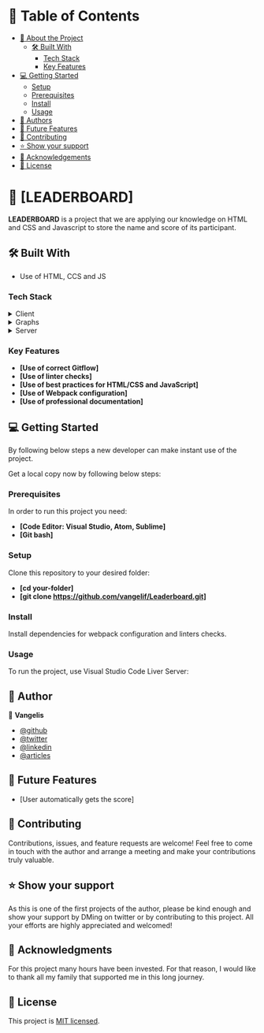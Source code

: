 # 📗 Table of Contents

- [📖 About the Project](#about-project)
  - [🛠 Built With](#built-with)
    - [Tech Stack](#tech-stack)
    - [Key Features](#key-features)
- [💻 Getting Started](#getting-started)
  - [Setup](#setup)
  - [Prerequisites](#prerequisites)
  - [Install](#install)
  - [Usage](#usage)
- [👥 Authors](#authors)
- [🔭 Future Features](#future-features)
- [🤝 Contributing](#contributing)
- [⭐️ Show your support](#support)
- [🙏 Acknowledgements](#acknowledgements)
- [📝 License](#license)

# 📖 [LEADERBOARD] <a name="about-project"></a>

**LEADERBOARD** is a project that we are applying our knowledge on HTML and CSS and Javascript to store the name and score of its participant.

## 🛠 Built With <a name="built-with"></a>

- Use of HTML, CCS and JS

### Tech Stack <a name="tech-stack"></a>

<details>
  <summary>Client</summary>
  <ul>
    <li><a href="">HTML</a></li>
  </ul>
</details>

<details>
  <summary>Graphs</summary>
  <ul>
    <li><a href="">CCS</a></li>
  </ul>
</details>

<details>
<summary>Server</summary>
  <ul>
    <li><a href="">JAVASCRIPT</a></li>
  </ul>
</details>

### Key Features <a name="key-features"></a>

- **[Use of correct Gitflow]**
- **[Use of linter checks]**
- **[Use of best practices for HTML/CSS and JavaScript]**
- **[Use of Webpack configuration]**
- **[Use of professional documentation]**

## 💻 Getting Started <a name="getting-started"></a>

By following below steps a new developer can make instant use of the project.

Get a local copy now by following below steps:

### Prerequisites

In order to run this project you need:

- **[Code Editor: Visual Studio, Atom, Sublime]**
- **[Git bash]**

### Setup

Clone this repository to your desired folder:

- **[cd your-folder]**
- **[git clone https://github.com/vangelif/Leaderboard.git]**

### Install

Install dependencies for webpack configuration and linters checks.

### Usage

To run the project, use Visual Studio Code Liver Server:

## 👥 Author <a name="authors"></a>

👤 **Vangelis**

- [@github](https://github.com/vangelif)
- [@twitter](https://twitter.com/vangfot)
- [@linkedin](https://www.linkedin.com/in/vangfot/)
- [@articles](https://vangelis.website/essays)

## 🔭 Future Features <a name="future-features"></a>

- [User automatically gets the score]

## 🤝 Contributing <a name="contributing"></a>

Contributions, issues, and feature requests are welcome! Feel free to come in touch with the author and arrange a meeting and make your contributions truly valuable.

## ⭐️ Show your support <a name="support"></a>

As this is one of the first projects of the author, please be kind enough and show your support by DMing on twitter or by contributing to this project. All your efforts are highly appreciated and welcomed!

## 🙏 Acknowledgments <a name="acknowledgements"></a>

For this project many hours have been invested. For that reason, I would like to thank all my family that supported me in this long journey.

## 📝 License <a name="license"></a>

This project is <a href="https://github.com/vangelif/Portfolio/blob/popup-window/license.md">MIT licensed</a>.
